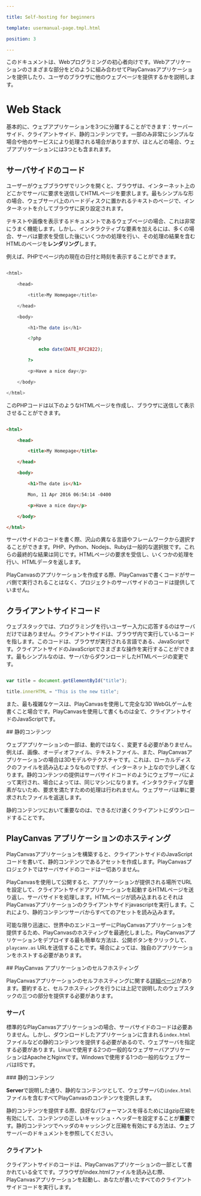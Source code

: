 ---
title: Self-hosting for beginners
template: usermanual-page.tmpl.html
position: 3
---

このドキュメントは、Webプログラミングの初心者向けです。Webアプリケーションのさまざまな部分をどのように組み合わせてPlayCanvasアプリケーションを提供したり、ユーザのブラウザに他のウェブページを提供するかを説明します。

# Web Stack

基本的に、ウェブアプリケーションを3つに分離することができます：サーバーサイド、クライアントサイド、静的コンテンツです。一部のみ非常にシンプルな場合や他のサービスにより処理される場合がありますが、ほとんどの場合、ウェブアプリケーションには3つとも含まれます。

## サーバサイドのコード

ユーザーがウェブブラウザでリンクを開くと、ブラウザは、インターネット上のどこかでサーバに要求を送信してHTMLページを要求します。最もシンプルな形の場合、ウェブサーバ上のハードディスクに置かれるテキストのページで、インターネットを介してブラウザに戻り設定されます。

テキストや画像を表示するドキュメントであるウェブページの場合、これは非常にうまく機能します。しかし、インタラクティブな要素を加えるには、多くの場合、サーバは要求を受信した後にいくつかの処理を行い、その処理の結果を含むHTMLのページを**レンダリング**します。

例えば、PHPでページ内の現在の日付と時刻を表示することができます。

```php
<html>
    <head>
        <title>My Homepage</title>
    </head>
    <body>
        <h1>The date is</h1>
        <?php
            echo date(DATE_RFC2822);
        ?>
        <p>Have a nice day</p>
    </body>
</html>
```

このPHPコードは以下のようなHTMLページを作成し、ブラウザに送信して表示させることができます。

```html
<html>
    <head>
        <title>My Homepage</title>
    </head>
    <body>
        <h1>The date is</h1>
        Mon, 11 Apr 2016 06:54:14 -0400
        <p>Have a nice day</p>
    </body>
</html>
```

サーバサイドのコードを書く際、沢山の異なる言語やフレームワークから選択することができます。PHP、Python、Nodejs、Rubyは一般的な選択肢です。これらの最終的な結果は同じです。HTMLページの要求を受信し、いくつかの処理を行い、HTMLデータを返します。

PlayCanvasのアプリケーションを作成する際、PlayCanvasで書くコードがサーバ側で実行されることはなく、プロジェクトのサーバサイドのコードは提供していません。

## クライアントサイドコード

ウェブスタックでは、プログラミングを行いユーザー入力に応答するのはサーバだけではありません。クライアントサイドは、ブラウザ内で実行しているコードを指します。このコードは、ブラウザが実行される言語である、JavaScriptです。クライアントサイドのJavaScriptでさまざまな操作を実行することができます。最もシンプルなのは、サーバからダウンロードしたHTMLページの変更です。

```javascript
var title = document.getElementById("title");
title.innerHTML = "This is the new title";
```

また、最も複雑なケースは、PlayCanvasを使用して完全な3D WebGLゲームを書くこと場合です。PlayCanvasを使用して書くものは全て、クライアントサイドのJavaScriptです。

## 静的コンテンツ

ウェブアプリケーションの一部は、動的ではなく、変更する必要がありません。例えば、画像、オーディオファイル、テキストファイル、また、PlayCanvasアプリケーションの場合は3Dモデルやテクスチャです。これは、ローカルディスクのファイルを読み込むようなものですが、インターネット上なので少し遅くなります。静的コンテンツの提供はサーバサイドコードのようにウェブサーバによって実行され、場合によっては、同じマシンになります。インタラクティブな要素がないため、要求を満たすための処理は行われません。ウェブサーバは単に要求されたファイルを返送します。

静的コンテンツにおいて重要なのは、できるだけ速くクライアントにダウンロードすることです。

## PlayCanvas アプリケーションのホスティング

PlayCanvasアプリケーションを構築すると、クライアントサイドのJavaScriptコードを書いて、静的コンテンツであるアセットを作成します。PlayCanvasプロジェクトではサーバサイドのコードは一切ありません。

PlayCanvasを使用して公開すると、アプリケーションが提供される場所でURLを設定して、クライアントサイドアプリケーションを起動するHTMLページを送り返し、サーバサイドを処理します。HTMLページが読み込まれるとそれはPlayCanvasアプリケーションのクライアントサイドjavascriptを実行します。これにより、静的コンテンツサーバからすべてのアセットを読み込みます。

可能な限り迅速に、世界中のエンドユーザーにPlayCanvasアプリケーションを提供するため、PlayCanvasのホスティングを最適化しました。PlayCanvasアプリケーションをデプロイする最も簡単な方法は、公開ボタンをクリックして、 `playcanv.as` URLを送信することです。場合によっては、独自のアプリケーションをホストする必要があります。

## PlayCanvas アプリケーションのセルフホスティング

PlayCanvasアプリケーションのセルフホスティングに関する[詳細ページ][1]があります。要約すると、セルフホスティングを行うには上記で説明したのウェブスタックの三つの部分を提供する必要があります。

### サーバ

標準的なPlayCanvasアプリケーションの場合、サーバサイドのコードは必要ありません。しかし、ダウンロードしたアプリケーションに含まれる`index.html`ファイルなどの静的コンテンツを提供する必要があるので、ウェブサーバを指定する必要があります。Linuxで使用する2つの一般的なウェブサーバアプリケーションはApacheとNginxです。Windowsで使用する1つの一般的なウェブサーバはIISです。

### 静的コンテンツ

**Server**で説明した通り、静的なコンテンツとして、ウェブサーバの`index.html`ファイルを含むすべてPlayCanvasのコンテンツを提供します。

静的コンテンツを提供する際、良好なパフォーマンスを得るためにはgzip圧縮を有効にして、コンテンツの正しいキャッシュ・ヘッダーを設定することが**重要**です。静的コンテンツでヘッダのキャッシングと圧縮を有効にする方法は、ウェブサーバーのドキュメントを参照してください。

### クライアント

クライアントサイドのコードは、PlayCanvasアプリケーションの一部として書かれている全てです。ブラウザがindex.htmlファイルを読み込む際、PlayCanvasアプリケーションを起動し、あなたが書いたすべてのクライアントサイドコードを実行します。

[1]: /user-manual/publishing/web/self-hosting/

